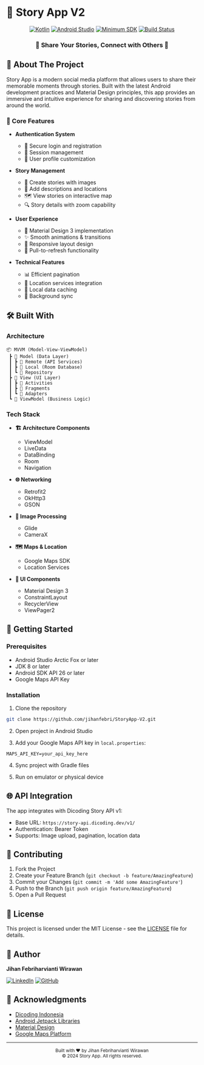 # 📱 Story App V2

<div align="center">

[![Kotlin](https://img.shields.io/badge/Kotlin-1.8.0-blue.svg?style=for-the-badge&logo=kotlin)](https://kotlinlang.org)
[![Android Studio](https://img.shields.io/badge/Android%20Studio-2023.1.1-green.svg?style=for-the-badge&logo=android-studio)](https://developer.android.com/studio)
[![Minimum SDK](https://img.shields.io/badge/Minimum%20SDK-26-orange.svg?style=for-the-badge&logo=android)](https://developer.android.com/studio/releases/platforms)
[![Build Status](https://img.shields.io/badge/Build-Passing-brightgreen.svg?style=for-the-badge&logo=github)](https://github.com/jihanfebri/StoryApp-V2)

### 🌟 Share Your Stories, Connect with Others 🌟

</div>

## 📖 About The Project

Story App is a modern social media platform that allows users to share their memorable moments through stories. Built with the latest Android development practices and Material Design principles, this app provides an immersive and intuitive experience for sharing and discovering stories from around the world.

### 🎯 Core Features

- **Authentication System**
  - 🔐 Secure login and registration
  - 🔄 Session management
  - 👤 User profile customization

- **Story Management**
  - 📸 Create stories with images
  - 📝 Add descriptions and locations
  - 🗺️ View stories on interactive map
  - 🔍 Story details with zoom capability

- **User Experience**
  - 🎨 Material Design 3 implementation
  - ✨ Smooth animations & transitions
  - 📱 Responsive layout design
  - 🔄 Pull-to-refresh functionality

- **Technical Features**
  - 📊 Efficient pagination
  - 📍 Location services integration
  - 💾 Local data caching
  - 🔄 Background sync

## 🛠️ Built With

### Architecture
```
📦 MVVM (Model-View-ViewModel)
 ┣ 📂 Model (Data Layer)
 ┃ ┣ 📂 Remote (API Services)
 ┃ ┣ 📂 Local (Room Database)
 ┃ ┗ 📂 Repository
 ┣ 📂 View (UI Layer)
 ┃ ┣ 📂 Activities
 ┃ ┣ 📂 Fragments
 ┃ ┗ 📂 Adapters
 ┗ 📂 ViewModel (Business Logic)
```

### Tech Stack
- **🏗️ Architecture Components**
  - ViewModel
  - LiveData
  - DataBinding
  - Room
  - Navigation

- **🌐 Networking**
  - Retrofit2
  - OkHttp3
  - GSON

- **📸 Image Processing**
  - Glide
  - CameraX

- **🗺️ Maps & Location**
  - Google Maps SDK
  - Location Services

- **🎨 UI Components**
  - Material Design 3
  - ConstraintLayout
  - RecyclerView
  - ViewPager2

## 📲 Getting Started

### Prerequisites
- Android Studio Arctic Fox or later
- JDK 8 or later
- Android SDK API 26 or later
- Google Maps API Key

### Installation

1. Clone the repository
```bash
git clone https://github.com/jihanfebri/StoryApp-V2.git
```

2. Open project in Android Studio

3. Add your Google Maps API key in `local.properties`:
```properties
MAPS_API_KEY=your_api_key_here
```

4. Sync project with Gradle files

5. Run on emulator or physical device

## 🌐 API Integration

The app integrates with Dicoding Story API v1:
- Base URL: `https://story-api.dicoding.dev/v1/`
- Authentication: Bearer Token
- Supports: Image upload, pagination, location data

## 🤝 Contributing

1. Fork the Project
2. Create your Feature Branch (`git checkout -b feature/AmazingFeature`)
3. Commit your Changes (`git commit -m 'Add some AmazingFeature'`)
4. Push to the Branch (`git push origin feature/AmazingFeature`)
5. Open a Pull Request

## 📄 License

This project is licensed under the MIT License - see the [LICENSE](LICENSE) file for details.

## 👤 Author

**Jihan Febriharvianti Wirawan**

[![LinkedIn](https://img.shields.io/badge/LinkedIn-Connect-blue.svg?style=for-the-badge&logo=linkedin)](https://www.linkedin.com/in/jihanfebriharvianti/)
[![GitHub](https://img.shields.io/badge/GitHub-Follow-black.svg?style=for-the-badge&logo=github)](https://github.com/jihanfebri)

## 🙏 Acknowledgments

- [Dicoding Indonesia](https://www.dicoding.com/)
- [Android Jetpack Libraries](https://developer.android.com/jetpack)
- [Material Design](https://material.io/design)
- [Google Maps Platform](https://cloud.google.com/maps-platform)

---

<div align="center">
  <sub>Built with ❤️ by Jihan Febriharvianti Wirawan</sub>
  <br>
  <sub>© 2024 Story App. All rights reserved.</sub>
</div>
